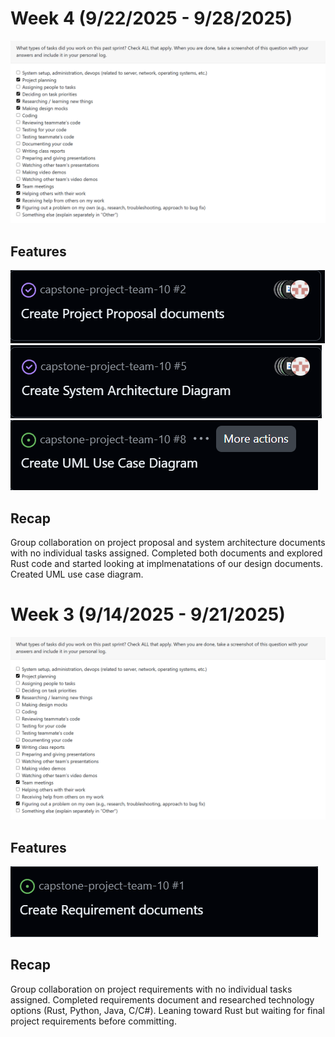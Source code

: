 # Week 4 (9/22/2025 - 9/28/2025)

![Week 4 Tasks](Week4/Week4Tasks.png)

## Features

![Week 4 Kanban1](Week4/Week4KanBan1.png)
![Week 4 Kanban2](Week4/Week4KanBan2.png)
![Week 4 Kanban3](Week4/Week4KanBan3.png)

## Recap

Group collaboration on project proposal and system architecture documents with no individual tasks assigned. Completed both documents and explored Rust code and started looking at implmenatations of our design documents. Created UML use case diagram.

# Week 3 (9/14/2025 - 9/21/2025)

![Week 3 Tasks](Week3/Week3Tasks.png)

## Features

![Week 3 Kanban](Week3/Week3KanBan.png)

## Recap

Group collaboration on project requirements with no individual tasks assigned. Completed requirements document and researched technology options (Rust, Python, Java, C/C#). Leaning toward Rust but waiting for final project requirements before committing.
